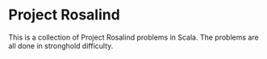 # Project Rosalind
This is a collection of Project Rosalind problems in Scala. The problems are all done in stronghold difficulty.
